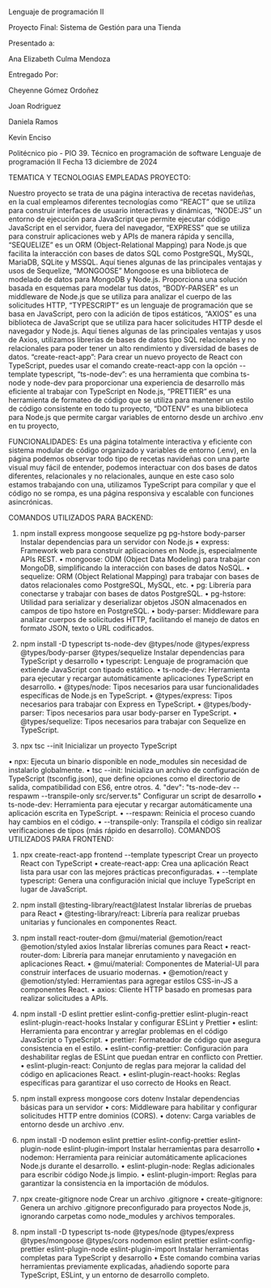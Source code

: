 Lenguaje de programación II




Proyecto Final: Sistema de Gestión para una Tienda

Presentado a:

Ana Elizabeth Culma Mendoza



Entregado Por:

Cheyenne Gómez Ordoñez

Joan Rodriguez

Daniela Ramos

Kevin Enciso







Politécnico pio - PIO
39. Técnico en programación de software
Lenguaje de programación II
Fecha
13 diciembre de 2024


TEMATICA Y TECNOLOGIAS EMPLEADAS PROYECTO: 

Nuestro proyecto se trata de una página interactiva de recetas navideñas, en la cual empleamos diferentes tecnologías como “REACT” que se utiliza para construir interfaces de usuario interactivas y dinámicas, “NODE:JS” un entorno de ejecución para JavaScript que permite ejecutar código JavaScript en el servidor, fuera del navegador,  “EXPRESS” que se utiliza para construir aplicaciones web y APIs de manera rápida y sencilla,
“SEQUELIZE”  es un ORM (Object-Relational Mapping) para Node.js que facilita la interacción con bases de datos SQL como PostgreSQL, MySQL, MariaDB, SQLite y MSSQL. Aquí tienes algunas de las principales ventajas y usos de Sequelize, “MONGOOSE” Mongoose es una biblioteca de modelado de datos para MongoDB y Node.js. Proporciona una solución basada en esquemas para modelar tus datos, “BODY-PARSER” es un middleware de Node.js que se utiliza para analizar el cuerpo de las solicitudes HTTP,  “TYPESCRIPT” es un lenguaje de programación que se basa en JavaScript, pero con la adición de tipos estáticos, “AXIOS”  es una biblioteca de JavaScript que se utiliza para hacer solicitudes HTTP desde el navegador y Node.js. Aquí tienes algunas de las principales ventajas y usos de Axios, utilizamos librerías de bases de datos tipo SQL  relacionales y no relacionales para poder  tener un alto rendimiento y diversidad de bases de datos. “create-react-app”: Para crear un nuevo proyecto de React con TypeScript, puedes usar el comando create-react-app con la opción --template typescript, “ts-node-dev”: es una herramienta que combina ts-node y node-dev para proporcionar una experiencia de desarrollo más eficiente al trabajar con TypeScript en Node.js, “PRETTIER”  es una herramienta de formateo de código que se utiliza para mantener un estilo de código consistente en todo tu proyecto, “DOTENV” es una biblioteca para Node.js que permite cargar variables de entorno desde un archivo .env en tu proyecto,


FUNCIONALIDADES: Es una página totalmente interactiva y eficiente con sistema modular de código organizado y variables de entorno (.env), en la página podemos observar todo tipo de recetas navideñas con una parte visual muy fácil de entender, podemos interactuar con dos bases de datos diferentes, relacionales y no relacionales, aunque en este caso solo estamos trabajando con una, utilizamos TypeScript para compilar y que el código no se rompa, es una página responsiva y escalable con funciones asincrónicas.




COMANDOS UTILIZADOS PARA BACKEND:
1.	npm install express mongoose sequelize pg pg-hstore body-parser
Instalar dependencias para un servidor con Node.js
•	express: Framework web para construir aplicaciones en Node.js, especialmente APIs REST.
•	mongoose: ODM (Object Data Modeling) para trabajar con MongoDB, simplificando la interacción con bases de datos NoSQL.
•	sequelize: ORM (Object Relational Mapping) para trabajar con bases de datos relacionales como PostgreSQL, MySQL, etc.
•	pg: Librería para conectarse y trabajar con bases de datos PostgreSQL.
•	pg-hstore: Utilidad para serializar y deserializar objetos JSON almacenados en campos de tipo hstore en PostgreSQL.
•	body-parser: Middleware para analizar cuerpos de solicitudes HTTP, facilitando el manejo de datos en formato JSON, texto o URL codificados.

2.	npm install -D typescript ts-node-dev @types/node @types/express @types/body-parser @types/sequelize
Instalar dependencias para TypeScript y desarrollo
•	typescript: Lenguaje de programación que extiende JavaScript con tipado estático.
•	ts-node-dev: Herramienta para ejecutar y recargar automáticamente aplicaciones TypeScript en desarrollo.
•	@types/node: Tipos necesarios para usar funcionalidades específicas de Node.js en TypeScript.
•	@types/express: Tipos necesarios para trabajar con Express en TypeScript.
•	@types/body-parser: Tipos necesarios para usar body-parser en TypeScript.
•	@types/sequelize: Tipos necesarios para trabajar con Sequelize en TypeScript.

3.	npx tsc --init
Inicializar un proyecto TypeScript

•	npx: Ejecuta un binario disponible en node_modules sin necesidad de instalarlo globalmente.
•	tsc --init: Inicializa un archivo de configuración de TypeScript (tsconfig.json), que define opciones como el directorio de salida, compatibilidad con ES6, entre otros.
4.	"dev": "ts-node-dev --respawm --transpile-only src/server.ts"
Configurar un script de desarrollo
•	ts-node-dev: Herramienta para ejecutar y recargar automáticamente una aplicación escrita en TypeScript.
•	--respawn: Reinicia el proceso cuando hay cambios en el código.
•	--transpile-only: Transpila el código sin realizar verificaciones de tipos (más rápido en desarrollo).
COMANDOS UTILIZADOS PARA FRONTEND:
1.	npx create-react-app frontend --template typescript
Crear un proyecto React con TypeScript
•	create-react-app: Crea una aplicación React lista para usar con las mejores prácticas preconfiguradas.
•	--template typescript: Genera una configuración inicial que incluye TypeScript en lugar de JavaScript.

2.	npm install @testing-library/react@latest
Instalar librerías de pruebas para React
•	@testing-library/react: Librería para realizar pruebas unitarias y funcionales en componentes React.

3.	npm install react-router-dom @mui/material @emotion/react @emotion/styled axios
Instalar librerías comunes para React
•	react-router-dom: Librería para manejar enrutamiento y navegación en aplicaciones React.
•	@mui/material: Componentes de Material-UI para construir interfaces de usuario modernas.
•	@emotion/react y @emotion/styled: Herramientas para agregar estilos CSS-in-JS a componentes React.
•	axios: Cliente HTTP basado en promesas para realizar solicitudes a APIs.

4.	npm install -D eslint prettier eslint-config-prettier eslint-plugin-react eslint-plugin-react-hooks
Instalar y configurar ESLint y Prettier
•	eslint: Herramienta para encontrar y arreglar problemas en el código JavaScript o TypeScript.
•	prettier: Formateador de código que asegura consistencia en el estilo.
•	eslint-config-prettier: Configuración para deshabilitar reglas de ESLint que puedan entrar en conflicto con Prettier.
•	eslint-plugin-react: Conjunto de reglas para mejorar la calidad del código en aplicaciones React.
•	eslint-plugin-react-hooks: Reglas específicas para garantizar el uso correcto de Hooks en React.

5.	npm install express mongoose cors dotenv
Instalar dependencias básicas para un servidor
•	cors: Middleware para habilitar y configurar solicitudes HTTP entre dominios (CORS).
•	dotenv: Carga variables de entorno desde un archivo .env.

6.	npm install -D nodemon eslint prettier eslint-config-prettier eslint-plugin-node eslint-plugin-import
Instalar herramientas para desarrollo
•	nodemon: Herramienta para reiniciar automáticamente aplicaciones Node.js durante el desarrollo.
•	eslint-plugin-node: Reglas adicionales para escribir código Node.js limpio.
•	eslint-plugin-import: Reglas para garantizar la consistencia en la importación de módulos.

7.	npx create-gitignore node
Crear un archivo .gitignore
•	create-gitignore: Genera un archivo .gitignore preconfigurado para proyectos Node.js, ignorando carpetas como node_modules y archivos temporales.

8.	npm install -D typescript ts-node @types/node @types/express @types/mongoose @types/cors nodemon eslint prettier eslint-config-prettier eslint-plugin-node eslint-plugin-import
Instalar herramientas completas para TypeScript y desarrollo
•	Este comando combina varias herramientas previamente explicadas, añadiendo soporte para TypeScript, ESLint, y un entorno de desarrollo completo.
